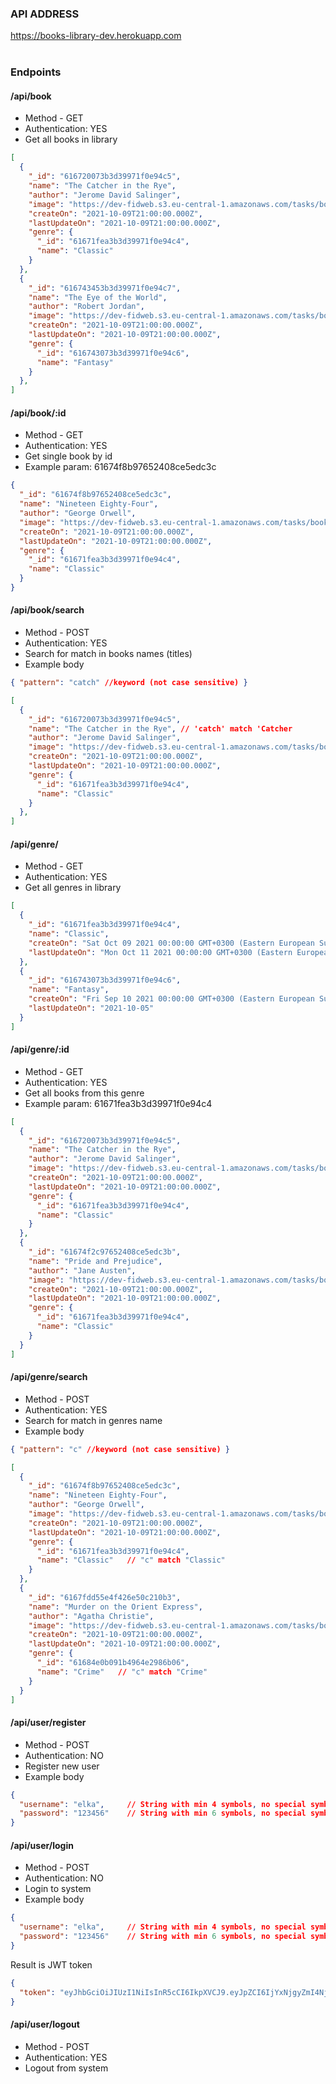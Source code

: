### API ADDRESS
https://books-library-dev.herokuapp.com
<br>
<br>

### Endpoints
#### __/api/book__
- Method - GET
- Authentication: YES
- Get all books in library
```JSON
[
  {
    "_id": "616720073b3d39971f0e94c5",
    "name": "The Catcher in the Rye",
    "author": "Jerome David Salinger",
    "image": "https://dev-fidweb.s3.eu-central-1.amazonaws.com/tasks/books/The%20Roommate.jpeg",
    "createOn": "2021-10-09T21:00:00.000Z",
    "lastUpdateOn": "2021-10-09T21:00:00.000Z",
    "genre": {
      "_id": "61671fea3b3d39971f0e94c4",
      "name": "Classic"
    }
  },
  {
    "_id": "616743453b3d39971f0e94c7",
    "name": "The Eye of the World",
    "author": "Robert Jordan",
    "image": "https://dev-fidweb.s3.eu-central-1.amazonaws.com/tasks/books/The%20Roommate.jpeg",
    "createOn": "2021-10-09T21:00:00.000Z",
    "lastUpdateOn": "2021-10-09T21:00:00.000Z",
    "genre": {
      "_id": "616743073b3d39971f0e94c6",
      "name": "Fantasy"
    }
  },
]
```
#### __/api/book/:id__
- Method - GET
- Authentication: YES
- Get single book by id
- Example param: 61674f8b97652408ce5edc3c
```JSON
{
  "_id": "61674f8b97652408ce5edc3c",
  "name": "Nineteen Eighty-Four",
  "author": "George Orwell",
  "image": "https://dev-fidweb.s3.eu-central-1.amazonaws.com/tasks/books/The%20Roommate.jpeg",
  "createOn": "2021-10-09T21:00:00.000Z",
  "lastUpdateOn": "2021-10-09T21:00:00.000Z",
  "genre": {
    "_id": "61671fea3b3d39971f0e94c4",
    "name": "Classic"
  }
}
```

#### __/api/book/search__
- Method - POST
- Authentication: YES
- Search for match in books names (titles)
- Example body
```JSON
{ "pattern": "catch" //keyword (not case sensitive) }
```
```JSON
[
  {
    "_id": "616720073b3d39971f0e94c5",
    "name": "The Catcher in the Rye", // 'catch' match 'Catcher
    "author": "Jerome David Salinger",
    "image": "https://dev-fidweb.s3.eu-central-1.amazonaws.com/tasks/books/The%20Roommate.jpeg",
    "createOn": "2021-10-09T21:00:00.000Z",
    "lastUpdateOn": "2021-10-09T21:00:00.000Z",
    "genre": {
      "_id": "61671fea3b3d39971f0e94c4",
      "name": "Classic"
    }
  },
]
```

#### __/api/genre/__
- Method - GET
- Authentication: YES
- Get all genres in library
```JSON
[
  {
    "_id": "61671fea3b3d39971f0e94c4",
    "name": "Classic",
    "createOn": "Sat Oct 09 2021 00:00:00 GMT+0300 (Eastern European Summer Time)",
    "lastUpdateOn": "Mon Oct 11 2021 00:00:00 GMT+0300 (Eastern European Summer Time)"
  },
  {
    "_id": "616743073b3d39971f0e94c6",
    "name": "Fantasy",
    "createOn": "Fri Sep 10 2021 00:00:00 GMT+0300 (Eastern European Summer Time)",
    "lastUpdateOn": "2021-10-05"
  }
]
```
#### __/api/genre/:id__
- Method - GET
- Authentication: YES
- Get all books from this genre
- Example param: 61671fea3b3d39971f0e94c4
```JSON
[
  {
    "_id": "616720073b3d39971f0e94c5",
    "name": "The Catcher in the Rye",
    "author": "Jerome David Salinger",
    "image": "https://dev-fidweb.s3.eu-central-1.amazonaws.com/tasks/books/The%20Roommate.jpeg",
    "createOn": "2021-10-09T21:00:00.000Z",
    "lastUpdateOn": "2021-10-09T21:00:00.000Z",
    "genre": {
      "_id": "61671fea3b3d39971f0e94c4",
      "name": "Classic"
    }
  },
  {
    "_id": "61674f2c97652408ce5edc3b",
    "name": "Pride and Prejudice",
    "author": "Jane Austen",
    "image": "https://dev-fidweb.s3.eu-central-1.amazonaws.com/tasks/books/The%20Roommate.jpeg",
    "createOn": "2021-10-09T21:00:00.000Z",
    "lastUpdateOn": "2021-10-09T21:00:00.000Z",
    "genre": {
      "_id": "61671fea3b3d39971f0e94c4",
      "name": "Classic"
    }
  }
]
```
#### __/api/genre/search__
- Method - POST
- Authentication: YES
- Search for match in genres name
- Example body
```JSON
{ "pattern": "c" //keyword (not case sensitive) }
```
```JSON
[
  {
    "_id": "61674f8b97652408ce5edc3c",
    "name": "Nineteen Eighty-Four",
    "author": "George Orwell",
    "image": "https://dev-fidweb.s3.eu-central-1.amazonaws.com/tasks/books/The%20Roommate.jpeg",
    "createOn": "2021-10-09T21:00:00.000Z",
    "lastUpdateOn": "2021-10-09T21:00:00.000Z",
    "genre": {
      "_id": "61671fea3b3d39971f0e94c4",
      "name": "Classic"   // "c" match "Classic"
    }
  },
  {
    "_id": "6167fdd55e4f426e50c210b3",
    "name": "Murder on the Orient Express",
    "author": "Agatha Christie",
    "image": "https://dev-fidweb.s3.eu-central-1.amazonaws.com/tasks/books/The%20Roommate.jpeg",
    "createOn": "2021-10-09T21:00:00.000Z",
    "lastUpdateOn": "2021-10-09T21:00:00.000Z",
    "genre": {
      "_id": "61684e0b091b4964e2986b06",
      "name": "Crime"   // "c" match "Crime"
    }
  }
]
```

#### __/api/user/register__
- Method - POST
- Authentication: NO
- Register new user
- Example body
```JSON
{
  "username": "elka",     // String with min 4 symbols, no special symbols, except _
  "password": "123456"    // String with min 6 symbols, no special symbols
}
```

#### __/api/user/login__
- Method - POST
- Authentication: NO
- Login to system
- Example body
```JSON
{
  "username": "elka",     // String with min 4 symbols, no special symbols, except _
  "password": "123456"    // String with min 6 symbols, no special symbols
}
```
Result is JWT token
```JSON
{
  "token": "eyJhbGciOiJIUzI1NiIsInR5cCI6IkpXVCJ9.eyJpZCI6IjYxNjgyZmI4NjgwMzZjN2JjMGQyMTA1MSIsInVzZXJuYW1lIjoiZWxrYSIsImlhdCI6MTYzNDIzMTg2MiwiZXhwIjoxNjM0MzE4MjYyfQ.AVa7-SbPgSynSO39oxqlQi8TCJiBrhu89lEqG47KSds"
}
```

#### __/api/user/logout__
- Method - POST
- Authentication: YES
- Logout from system